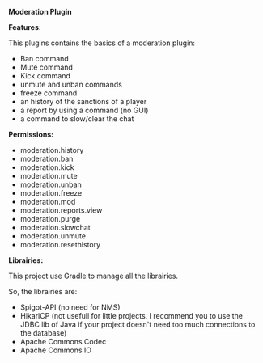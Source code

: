 **Moderation Plugin**

**__Features:__**

This plugins contains the basics of a moderation plugin:
  - Ban command
  - Mute command
  - Kick command
  - unmute and unban commands
  - freeze command
  - an history of the sanctions of a player
  - a report by using a command (no GUI)
  - a command to slow/clear the chat

**__Permissions:__**
  - moderation.history
  - moderation.ban
  - moderation.kick
  - moderation.mute
  - moderation.unban
  - moderation.freeze
  - moderation.mod
  - moderation.reports.view
  - moderation.purge
  - moderation.slowchat
  - moderation.unmute
  - moderation.resethistory
  
**__Librairies:__**

This project use Gradle to manage all the librairies. 

So, the librairies are:
  - Spigot-API (no need for NMS)
  - HikariCP (not usefull for little projects. I recommend you to use the JDBC lib of Java if your project doesn't need too much connections to the database)
  - Apache Commons Codec
  - Apache Commons IO
